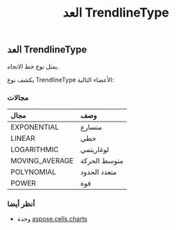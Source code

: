 ﻿---
title: العد TrendlineType
second_title: Aspose.Cells for Python via .NET API المراجع
description:
type: docs
weight: 670
url: /ar/python-net/aspose.cells.charts/trendlinetype/
is_root: false
---
##  العد TrendlineType
يمثل نوع خط الاتجاه.



يكشف نوع TrendlineType الأعضاء التالية:

###  مجالات
| مجال| وصف|
| :- | :- |
| EXPONENTIAL | متسارع|
| LINEAR | خطي|
| LOGARITHMIC | لوغاريتمي|
| MOVING_AVERAGE | متوسط الحركة|
| POLYNOMIAL | متعدد الحدود|
| POWER | قوة|



###  أنظر أيضا
* وحدة [aspose.cells.charts](..)
